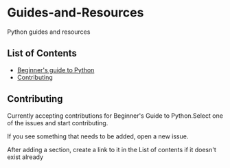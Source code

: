 # Guides-and-Resources
Python guides and resources

## List of Contents
- [Beginner's guide to Python](Basics/Beginners_guide.md)
- [Contributing](#contributing)



## Contributing
Currently accepting contributions for Beginner's Guide to Python.Select one of the issues and start contributing.

If you see something that needs to be added, open a new issue.

After adding a section, create a link to it in the List of contents if it doesn't exist already